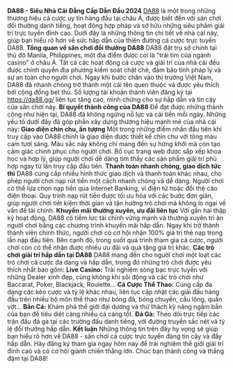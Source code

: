 **DA88 - Siêu Nhà Cái Đẳng Cấp Dẫn Đầu 2024**
[DA88](https://da88.gg/) là một trong những thương hiệu cá cược uy tín hàng đầu tại châu Á, được biết đến với sân chơi đổi thưởng danh tiếng, hoạt động hợp pháp và sở hữu những siêu phẩm giải trí trực tuyến đỉnh cao. Dưới đây là những thông tin chi tiết về nhà cái này, giúp bạn hiểu rõ hơn về sức hấp dẫn của thiên đường cá cược trực tuyến DA88.
**Tổng quan về sân chơi đổi thưởng DA88**
DA88 đặt trụ sở chính tại thủ đô Manila, Philippines, một địa điểm được coi là "trái tim của ngành casino" ở châu Á. Tất cả các hoạt động cá cược và giải trí của nhà cái đều được chính quyền địa phương kiểm soát chặt chẽ, đảm bảo tính pháp lý và sự an toàn cho người chơi.
Ngay khi bước chân vào thị trường Việt Nam, DA88 đã nhanh chóng trở thành một cái tên quen thuộc và được yêu thích bởi cộng đồng bet thủ. Số lượng tài khoản thành viên đăng ký tại https://da88.gg/ liên tục tăng cao, minh chứng cho sự hấp dẫn và tin cậy của sân chơi này.
**Bí quyết thành công của DA88**
Để đạt được những thành công như hiện tại, DA88 đã không ngừng nỗ lực và cải tiến mỗi ngày. Những yếu tố dưới đây đã góp phần xây dựng thương hiệu mạnh mẽ của nhà cái này:
**Giao diện chỉn chu, ấn tượng**
Một trong những điểm nhấn đầu tiên khi truy cập vào DA88 chính là giao diện được thiết kế chỉn chu với tông màu cam tươi sáng. Màu sắc này không chỉ mang đến sự hứng khởi mà còn tạo cảm giác chinh phục cho người chơi. Bố cục trang web được sắp xếp khoa học và hợp lý, giúp người chơi dễ dàng tìm thấy các sản phẩm giải trí phù hợp ngay từ lần truy cập đầu tiên.
**Thanh toán nhanh chóng, giao dịch tức thì**
DA88 cung cấp nhiều hình thức giao dịch và thanh toán khác nhau, cho phép người chơi nạp rút tiền một cách nhanh chóng và dễ dàng. Người chơi có thể lựa chọn nạp tiền qua Internet Banking, ví điện tử hoặc đổi thẻ cào điện thoại. Quy trình nạp rút tiền được tối ưu hóa với các bước đơn giản, giúp người chơi tiết kiệm thời gian và tận hưởng trò chơi mà không lo ngại về vấn đề tài chính.
**Khuyến mãi thường xuyên, ưu đãi liên tục**
Với gần hai thập kỷ hoạt động, DA88 có tiềm lực tài chính vững mạnh và thường xuyên tri ân người chơi bằng các chương trình khuyến mãi hấp dẫn. Ngay khi trở thành thành viên chính thức, người chơi có cơ hội nhận 100% giá trị thẻ nạp trong lần nạp đầu tiên. Bên cạnh đó, trong suốt quá trình tham gia cá cược, người chơi còn có thể nhận được nhiều ưu đãi và quà tặng giá trị khác.
**Các trò chơi giải trí hấp dẫn tại DA88**
DA88 mang đến cho người chơi một loạt các trò chơi cá cược đa dạng và hấp dẫn, trong đó những trò chơi được yêu thích nhất bao gồm:
**Live Casino:** Trải nghiệm sòng bạc trực tuyến với những Dealer xinh đẹp, cùng không khí sôi động và các trò chơi như Baccarat, Poker, Blackjack, Roulette...
**Cá Cược Thể Thao:** Cung cấp đa dạng các kèo cược và tỷ lệ khác nhau, liên tục cập nhật các giải đấu hàng đầu trên nhiều bộ môn thể thao như bóng đá, bóng chuyền, cầu lông, quần vợt...
**Bắn Cá:** Khám phá thế giới đại dương và thử thách kỹ năng ngắm bắn của bạn để tiêu diệt càng nhiều cá càng tốt.
**Đá Gà:** Theo dõi trực tiếp các trận đấu đá gà tại các trường đấu danh tiếng, với đường truyền sắc nét và tỷ lệ đổi thưởng hấp dẫn.
**Kết luận**
Những thông tin trên đây hy vọng sẽ giúp bạn hiểu rõ hơn về DA88 - sân chơi cá cược trực tuyến đáng tin cậy và đầy hấp dẫn. Hãy đăng ký tham gia ngay hôm nay để trải nghiệm thế giới giải trí đỉnh cao và có cơ hội giành chiến thắng lớn. Chúc bạn thành công và thắng đậm tại DA88!

